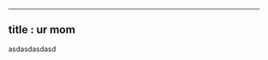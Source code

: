 
----------------------------------------------------------------------------
title : ur mom
----------------------------------------------------------------------------
asdasdasdasd  
